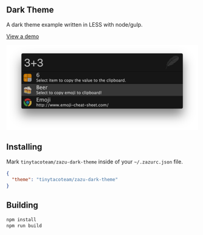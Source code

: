 ## Dark Theme

A dark theme example written in LESS with node/gulp.

[View a demo](https://tinytacoteam.github.io/zazu-theme-playbook/#tinytacoteam/zazu-dark-theme)

![Screenshot](./images/screenshot.png)

## Installing

Mark `tinytacoteam/zazu-dark-theme` inside of your `~/.zazurc.json` file.

~~~ json
{
  "theme": "tinytacoteam/zazu-dark-theme"
}
~~~

## Building

~~~
npm install
npm run build
~~~
